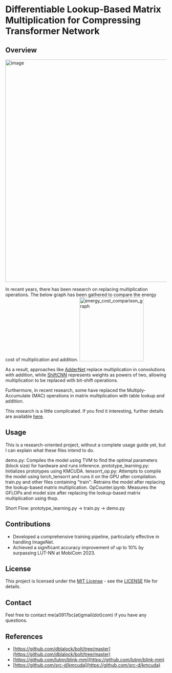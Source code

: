 # Differentiable Lookup-Based Matrix Multiplication for Compressing Transformer Network

## Overview

<img width="696" alt="image" src="https://github.com/a0917bc/Research/assets/22569133/45ddd6a9-f319-438e-9e2b-97eb21fbbe8e">

In recent years, there has been research on replacing multiplication operations. The below graph has been gathered to compare the energy cost of multiplication and addition.
<img src="https://github.com/a0917bc/Research/assets/22569133/970aa7c0-1bee-442b-83cd-0158cd2f14ad" alt="energy_cost_comparison_graph" width="200">

As a result, approaches like [AdderNet](https://arxiv.org/abs/1706.02393) replace multiplication in convolutions with addition, while [ShiftCNN](https://github.com/huawei-noah/AdderNet) represents weights as powers of two, allowing multiplication to be replaced with bit-shift operations.


Furthermore, in recent research, some have replaced the Multiply-Accumulate (MAC) operations in matrix multiplication with table lookup and addition.

This research is a little complicated. If you find it interesting, further details are available [here](https://drive.google.com/file/d/1MWdCc87fbf3tu652l5MjYaCSlNwwaN5k/view?usp=sharing).

## Usage

This is a research-oriented project, without a complete usage guide yet, but I can explain what these files intend to do.

demo.py: Compiles the model using TVM to find the optimal parameters (block size) for hardware and runs inference.
prototype_learning.py: Initializes prototypes using KMCUDA.
tensorrt_op.py: Attempts to compile the model using torch_tensorrt and runs it on the GPU after compilation.
train.py and other files containing "train": Retrains the model after replacing the lookup-based matrix multiplication.
OpCounter.ipynb: Measures the GFLOPs and model size after replacing the lookup-based matrix multiplication using thop.

Short Flow:
prototype_learning.py -> train.py -> demo.py

## Contributions
- Developed a comprehensive training pipeline, particularly effective in handling ImageNet.
- Achieved a significant accuracy improvement of up to 10% by surpassing LUT-NN at MobiCom 2023.
  
## License

This project is licensed under the [MIT License](https://opensource.org/licenses/MIT) - see the [LICENSE](LICENSE) file for details.


## Contact

Feel free to contact me(a0917bc(at)gmail(dot)com) if you have any questions.

## References
- [https://github.com/dblalock/bolt/tree/master](https://github.com/dblalock/bolt/tree/master)
- [https://github.com/lutnn/blink-mm](https://github.com/lutnn/blink-mm)
- [https://github.com/src-d/kmcuda](https://github.com/src-d/kmcuda)
